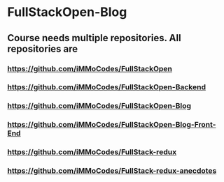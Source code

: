 # FullStackOpen-Blog

## Course needs multiple repositories. All repositories are
### https://github.com/iMMoCodes/FullStackOpen
### https://github.com/iMMoCodes/FullStackOpen-Backend
### https://github.com/iMMoCodes/FullStackOpen-Blog
### https://github.com/iMMoCodes/FullStackOpen-Blog-Front-End
### https://github.com/iMMoCodes/FullStack-redux
### https://github.com/iMMoCodes/FullStack-redux-anecdotes
